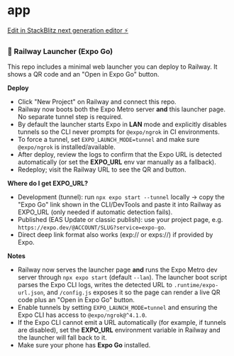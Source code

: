 # app

[Edit in StackBlitz next generation editor ⚡️](https://stackblitz.com/~/github.com/v97111/app)

### 🚀 Railway Launcher (Expo Go)
This repo includes a minimal web launcher you can deploy to Railway. It shows a QR code and an "Open in Expo Go" button.

**Deploy**
- Click "New Project" on Railway and connect this repo.
- Railway now boots both the Expo Metro server **and** this launcher page. No separate tunnel step is required.
- By default the launcher starts Expo in **LAN** mode and explicitly disables tunnels so the CLI never prompts for `@expo/ngrok` in CI environments.
- To force a tunnel, set `EXPO_LAUNCH_MODE=tunnel` and make sure `@expo/ngrok` is installed/available.
- After deploy, review the logs to confirm that the Expo URL is detected automatically (or set the **EXPO_URL** env var manually as a fallback).
- Redeploy; visit the Railway URL to see the QR and button.

**Where do I get EXPO_URL?**
- Development (tunnel): run `npx expo start --tunnel` locally → copy the "Expo Go" link shown in the CLI/DevTools and paste it into Railway as EXPO_URL (only needed if automatic detection fails).
- Published (EAS Update or classic publish): use your project page, e.g. `https://expo.dev/@ACCOUNT/SLUG?service=expo-go`.
- Direct deep link format also works (exp:// or exps://) if provided by Expo.

**Notes**
- Railway now serves the launcher page **and** runs the Expo Metro dev server through `npx expo start` (default `--lan`). The launcher boot script parses the Expo CLI logs, writes the detected URL to `.runtime/expo-url.json`, and `/config.js` exposes it so the page can render a live QR code plus an "Open in Expo Go" button.
- Enable tunnels by setting `EXPO_LAUNCH_MODE=tunnel` and ensuring the Expo CLI has access to `@expo/ngrok@^4.1.0`.
- If the Expo CLI cannot emit a URL automatically (for example, if tunnels are disabled), set the **EXPO_URL** environment variable in Railway and the launcher will fall back to it.
- Make sure your phone has **Expo Go** installed.
